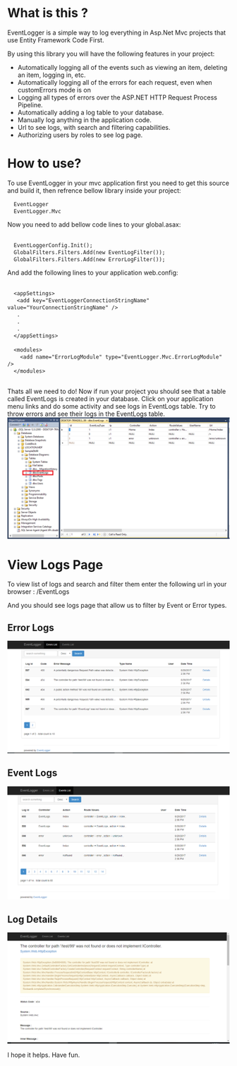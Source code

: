 # What is this ?

EventLogger is a simple way to log everything in Asp.Net Mvc projects that use Entity Framework Code First.

By using this library you will have the following features in your project:
- Automatically logging all of the events such as viewing an item, deleting an item, logging in, etc.
- Automatically logging all of the errors for each request, even when customErrors mode is on
- Logging all types of errors over the ASP.NET HTTP Request Process Pipeline.
- Automatically adding  a log table to your database.
- Manually log anything in the application code.
- Url to see logs, with search and filtering capabilities.
- Authorizing users by roles to see log page.

# How to use?

To use EventLogger in your mvc application first you need to get this source and build it, then refrence bellow library inside your project:

```code
  EventLogger
  EventLogger.Mvc
```
Now you need to add bellow code lines to your global.asax:

```code

  EventLoggerConfig.Init();
  GlobalFilters.Filters.Add(new EventLogFilter());
  GlobalFilters.Filters.Add(new ErrorLogFilter());
```
And add the following lines to your application web.config:

```code

  <appSettings>
   <add key="EventLoggerConnectionStringName" value="YourConnectionStringName" />
   .
   .
   .
  </appSettings>
  
  <modules>
    <add name="ErrorLogModule" type="EventLogger.Mvc.ErrorLogModule" />
  </modules>
  
```
Thats all we need to do!
Now if run your project you should see that a table called EventLogs is created in your database.
Click on your application menu links and do some activity and see logs in EventLogs table.
Try to throw errors and see their logs in the EventLogs table.
![EventLogger](https://github.com/hamed-shirbandi/EventLogger/blob/master/EventLogger.Mvc.Example/Content/img/1.png)


# View Logs Page
To view list of logs and search and filter them enter the following url in your browser : /EventLogs

And you should see logs page that allow us to filter by Event or Error types.

Error Logs
-----------
![EventLogger](https://github.com/hamed-shirbandi/EventLogger/blob/master/EventLogger.Mvc.Example/Content/img/2.png)

Event Logs
-----------
![EventLogger](https://github.com/hamed-shirbandi/EventLogger/blob/master/EventLogger.Mvc.Example/Content/img/3.png)

Log Details
-----------
![EventLogger](https://github.com/hamed-shirbandi/EventLogger/blob/master/EventLogger.Mvc.Example/Content/img/4.png)

I hope it helps.
Have fun.
